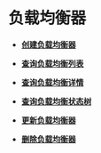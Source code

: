 # 负载均衡器<a name="elb_qy_fz_0000"></a>

-   **[创建负载均衡器](创建负载均衡器-1.md)**  

-   **[查询负载均衡列表](查询负载均衡列表.md)**  

-   **[查询负载均衡详情](查询负载均衡详情.md)**  

-   **[查询负载均衡状态树](查询负载均衡状态树.md)**  

-   **[更新负载均衡器](更新负载均衡器-2.md)**  

-   **[删除负载均衡器](删除负载均衡器-3.md)**  


